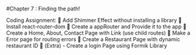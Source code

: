 #Chapter 7 : Finding the path!

Coding Assignment:
 Add Shimmer Effect without installing a library
 Install react-router-dom
 Create a appRouter and Provide it to the app
 Create a Home, About, Contact Page with Link (use child routes)
 Make a Error page for routing errors
 Create a Restaurant Page with dynamic restaurant ID
 (Extra) - Create a login Page using Formik Library
